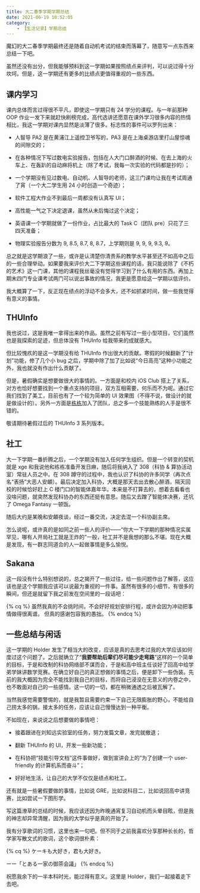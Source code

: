 ```yaml
---
title: 大二春季学期学期总结
date: 2021-06-19 10:52:05
category:
    - 【生活记录】学期总结
---
```


魔幻的大二春季学期最终还是随着自动机考试的结束而落幕了，随意写一点东西来总结一下吧。

<!-- more -->

虽然还没有出分，但我能够预料到这一学期如果按照绩点来评判，可以说过得十分坎坷。但是，这一学期还有更多的比绩点更值得重视的一些东西。

## 课内学习

课内总体而言过得很不平凡，即使这一学期只有 24 学分的课程。与一年前那种 OOP 作业一发下来就赶快刷榜完成，高代选讲还愿意在课外学习很多内容的热情相比，我这一学期对课内显然是淡薄了很多。标志性的事件可以罗列出来：

- 人智导 PA2 是在黄浦江上遥控卫爷写的，PA3 是在上海桌游店里打山屋惊魂的间隙交的；

- 在各种情况下写过数电实验报告，包括在人大门口醉酒的时候、在去上海的火车上、在轰趴的自动麻将机上（除了考试，我每一次实验的代码都是抄的）；

- 一个学期没有见过数电、自动机、人智导的老师，这三门课均让我在考试周通了宵（一个大二学生用 24 小时创造一个奇迹）；

- 软件工程大作业不到最后一周都没有认真写 UI；

- 高性能一气之下决定退课，虽然从未后悔过这个决定；

- 英语课一个学期就做了一份作业，占比最大的 Task C（团队 pre）只花了三四天准备；

- 物理实验报告分数为 9, 8.5, 8.7, 8, 8.7，上学期则是 9, 9, 9, 9.3, 9。

总之就是这学期浪了一些，或许是认清楚你清贵系的教学水平甚至还不如高中之后的一些合理举动。如果要我来评价大二下学期这些课程的话，我只能说除了《不朽的艺术》这一门课，其他的课程我丝毫没有觉得学习到了什么有用的东西。再加上期末四门专业课考试两门可以说出事故的情况，我更是愿意给这一学期以低评价。

我大概算了一下，反正现在绩点的浮动不会多大，还不如抓紧时间，做一些我觉得有意义的事情。

## THUInfo

我也说过，这是我唯一拿得出来的作品。虽然之前有写过一些小型项目，它们虽然也是我探索的足迹，但总体没有 THUInfo 给我带来的成就感大。

但比较愧疚的是这一学期没有给 THUInfo 作出很大的贡献。寒假的时候翻新了“计划”功能，修了几个小 bug 之后，学期中除了加了比如说“今日高亮”这种小功能之外，我也就没有作出什么贡献了。

但是，暑假确实是想要做很大的事情的。一方面是和校内 iOS Club 搭上了关系，对方也恰好想要找到一个重点支持的项目，双方互相需要，何乐而不为呢。通过它我们找到了美工，目前也有了一个较为简单的 UI 效果图（不得不说，做设计的就是做设计的）。另外一方面是[栋栋](https://www.zhihu.com/question/63407413)加入了团队，总之多一个技能熟练的人手是很不错的。

敬请期待暑假过后的 THUInfo 3 系列版本。

## 社工

大一下学期一番折腾之后，一个学期没有加入任何学生组织。但是一个转变的契机就是 xge 和我说他和栋栋准备开发日麻，随后将我纳入了 308（科协 & 算协活动室）常驻人员之中。在 308 蹲守的过程中，我也认识了科协的许多同学（再次点名“表扬”大恶人安頔）。最后决定加入科协，大概是那天去出去散心醉酒，隔天回校的时候恰好赶上 C 楼门口的智能体嘉年华。本来是不打算去的，想着去看看也没啥问题，就突然发现科协办的东西还挺有意思。随后又去蹭了智能体决赛，还坑了 Omega Fantasy 一顿饭。

随后大约是某晚和安頔夜谈，经过一番交流，决定去混一个科协副主席。

怎么说呢，或许真的是如同之前一些人的评价——“你大一下学期的那种情况实属罕见，哪有人开局社工就是王炸的”一般，社工并不是我想的那么不堪。现在大概是发现，有一群志同道合的人一起做事情是多么愉悦。

## Sakana

这一段没有什么特别想说的，总之揭开了一些过往，给一些问题作出了解答，这应该也是这个学期我应该可以说最为重视的一件事。虽然有很多的小细节，有很多的瞬间，但还是就留下我之前发在空间里的一段话吧：

{% cq %}
虽然我真的不会挑时间，不会好好规划安排行程，或许会因为冲动把事情做得很离谱。
但真的感谢包容我的愚拙。
{% endcq %}

## 一些总结与闲话

这一学期的 Holder 发生了相当大的改变，应该是真的去思考过我的大学应该如何度过这个问题了。之后就确立了“**我要帮助后辈们尽可能少走弯路**”这样的一个简单的目标，于是和改制的科协网络部不谋而合，于是和高中班主任谈好了回高中给学弟学妹讲数学竞赛。在确立好自己的真正想做的事情之后，便是卸下一些伪装。先前的我大概因为完全不能找到我自己的目标，而将自己浸没在无意义的内卷之中，也不敢面对自己的一些感情。这一切的一切，都在稍微通透之后被瓦解了。

当然我感觉需要警惕的，就是我暂且需要约束一下自己无限膨胀的野心，不能给自己捞太多的锅，接太多的任务，应该让自己慢慢达到一种平衡。

不如现在，来说说之后想要做的事情吧：

- 接着跟进在刘知远实验室的任务，努力发篇文章，发完就撤退；

- 翻新 THUInfo 的 UI，开发一些新功能；

- 在科协把“技能引导文档”这件事做好，做到宣讲会上的“为了创建一个 user-friendly 的计算机系而奋斗”；

- 好好地生活，让自己的大学不仅仅是绩点和社工。

还有就是一些暑假要做的事情，比如说 GRE，比如说科目二，比如说回高中讲竞赛，比如尝试一下图形学。

写这篇潦草的总结的时候，我应该还因为昨晚通宵复习自动机而头晕目眩，但是我的神志却异常清醒，因为我的大学似乎是真的开始了。

我有分享歌词的习惯，这里也来一句吧。但不同于之前我喜欢分享那种长长的，哲学家写散文式的歌词，这个歌词很朴素：

{% cq %}
ケーキも大好き，君も大好き。

ーー「とある一家の御茶会議」
{% endcq %}

祝愿我余下的一半本科时光，能过得有意义。这里是 Holder，我们一起接着走下去吧。

